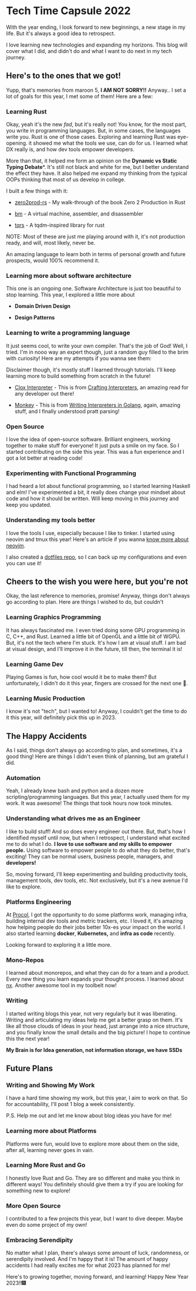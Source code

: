 # Tech Time Capsule 2022

With the year ending, I look forward to new beginnings, a new stage in my life. But it's always a good idea to retrospect.

I love learning new technologies and expanding my horizons. This blog will cover what I did, and didn't do and what I want to do next in my tech journey.

## Here's to the ones that we got!

Yupp, that's memories from maroon 5, **I AM NOT SORRY!!** Anyway.. I set a lot of goals for this year, I met some of them! Here are a few:

### Learning Rust

Okay, yeah it's the new *fad*, but it's really not! You know, for the most part, you write in programming languages. But, in some cases, the languages write you. Rust is one of those cases. Exploring and learning Rust was eye-opening. it showed me what the tools we use, can do for us. I learned what DX really is, and how dev tools empower developers.

More than that, it helped me form an opinion on the **Dynamic vs Static Typing Debate**\*. It's still not black and white for me, but I better understand the effect they have. It also helped me expand my thinking from the typical OOPs thinking that most of us develop in college.

I built a few things with it:

* [zero2prod-rs](https://github.com/KaviiSuri/zero2prod-rs) - My walk-through of the book Zero 2 Production in Rust
    
* [bm](https://github.com/KaviiSuri/bm) - A virtual machine, assembler, and disassembler
    
* [tqrs](https://github.com/KaviiSuri/tqrs) - A tqdm-inspired library for rust
    

NOTE: Most of these are just me playing around with it, it's not production ready, and will, most likely, never be.

An amazing language to learn both in terms of personal growth and future prospects, would 100% recommend it.

### Learning more about software architecture

This one is an ongoing one. Software Architecture is just too beautiful to stop learning. This year, I explored a little more about

* **Domain Driven Design**
    
* **Design Patterns**
    

### Learning to write a programming language

It just seems cool, to write your own compiler. That's the job of God! Well, I tried. I'm in nooo way an expert though, just a random guy filled to the brim with curiosity! Here are my attempts if you wanna see them:

Disclaimer though, it's mostly stuff I learned through tutorials. I'll keep learning more to build something from scratch in the future!

* [Clox Interpreter](https://github.com/KaviiSuri/clox) - This is from [Crafting Interpreters](https://craftinginterpreters.com/), an amazing read for any developer out there!
    
* [Monkey](github.com:KaviiSuri/monkey-lang.git) - This is from [Writing Interpreters in Golang](https://interpreterbook.com/), again, amazing stuff, and I finally understood pratt parsing!
    

### Open Source

I love the idea of open-source software. Brilliant engineers, working together to make stuff for everyone! It just puts a smile on my face. So I started contributing on the side this year. This was a fun experience and I got a lot better at reading code!

### Experimenting with Functional Programming

I had heard a lot about functional programming, so I started learning Haskell and elm! I've experimented a bit, it really does change your mindset about code and how it should be written. Will keep moving in this journey and keep you updated.

### Understanding my tools better

I love the tools I use, especially because I like to tinker. I started using neovim and tmux this year! Here's an article if you wanna [know more about neovim](https://kaviisuri.com/going-from-a-vscode-user-to-a-vim-wizard).

I also created a [dotfiles repo](https://github.com/KaviiSuri/dotfiles), so I can back up my configurations and even you can use it!

## Cheers to the wish you were here, but you're not

Okay, the last reference to memories, promise! Anyway, things don't always go according to plan. Here are things I wished to do, but couldn't

### Learning Graphics Programming

It has always fascinated me. I even tried doing some GPU programming in C, C++, and Rust. Learned a little bit of OpenGL and a little bit of WGPU. But, it's not the tech where I'm stuck. It's how I am at visual stuff. I am bad at visual design, and I'll improve it in the future, till then, the terminal it is!

### Learning Game Dev

Playing Games is fun, how cool would it be to make them? But unfortunately, I didn't do it this year, fingers are crossed for the next one 🤞.

### Learning Music Production

I know it's not "tech", but I wanted to! Anyway, I couldn't get the time to do it this year, will definitely pick this up in 2023.

## The Happy Accidents

As I said, things don't always go according to plan, and sometimes, it's a good thing! Here are things I didn't even think of planning, but am grateful I did.

### Automation

Yeah, I already knew bash and python and a dozen more scripting/programming languages. But this year, I actually used them for my work. It was awesome! The things that took hours now took minutes.

### Understanding what drives me as an Engineer

I like to build stuff! And so does every engineer out there. But, that's how I identified myself until now, but when I retrospect, I understand what excited me to do what I do. **I love to use software and my skills to empower people.** Using software to empower people to do what they do better, that's exciting! They can be normal users, business people, managers, and **developers!**

So, moving forward, I'll keep experimenting and building productivity tools, management tools, dev tools, etc. Not exclusively, but it's a new avenue I'd like to explore.

### Platforms Engineering

At [Procol](procol.io), I got the opportunity to do some platforms work, managing infra, building internal dev tools and metric trackers, etc. I loved it, it's amazing how helping people do their jobs better 10x-es your impact on the world. I also started learning **docker**, **Kubernetes,** and **infra as code** recently.

Looking forward to exploring it a little more.

### Mono-Repos

I learned about monorepos, and what they can do for a team and a product. Every new thing you learn expands your thought process. I learned about [nx](nx.dev). Another awesome tool in my toolbelt now!

### Writing

I started writing blogs this year, not very regularly but it was liberating. Writing and articulating my ideas help me get a better grasp on them. It's like all those clouds of ideas in your head, just arrange into a nice structure, and you finally know the small details and the big picture! I hope to continue this the next year!

**My Brain is for Idea generation, not information storage, we have SSDs**

## Future Plans

### Writing and Showing My Work

I have a hard time showing my work, but this year, I aim to work on that. So for accountability, I'll post 1 blog a week consistently.

P.S. Help me out and let me know about blog ideas you have for me!

### Learning more about Platforms

Platforms were fun, would love to explore more about them on the side, after all, learning never goes in vain.

### Learning More Rust and Go

I honestly love Rust and Go. They are so different and make you think in different ways! You definitely should give them a try if you are looking for something new to explore!

### More Open Source

I contributed to a few projects this year, but I want to dive deeper. Maybe even do some project of my own!

### Embracing Serendipity

No matter what I plan, there's always some amount of luck, randomness, or serendipity involved. And I'm happy that it is! The amount of happy accidents I had really excites me for what 2023 has planned for me!

Here's to growing together, moving forward, and learning! Happy New Year 2023!!🎆